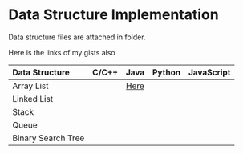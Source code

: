 # Data Structure Implementation

Data structure files are attached in folder.

Here is the links of my gists also

| Data Structure | C/C++ | Java | Python | JavaScript |
|:--------------|:----------------:|:----------------:|:----------------:|:-----------------:|
| Array List |          |    [Here](https://github.com/sid-tiw/DS-Implementation/tree/master/Java/1_ArrayList)      |            |             |
| Linked List |         |          |            |             |
| Stack |               |          |            |             |
| Queue |               |          |            |             |
| Binary Search Tree |  |          |            |             |

